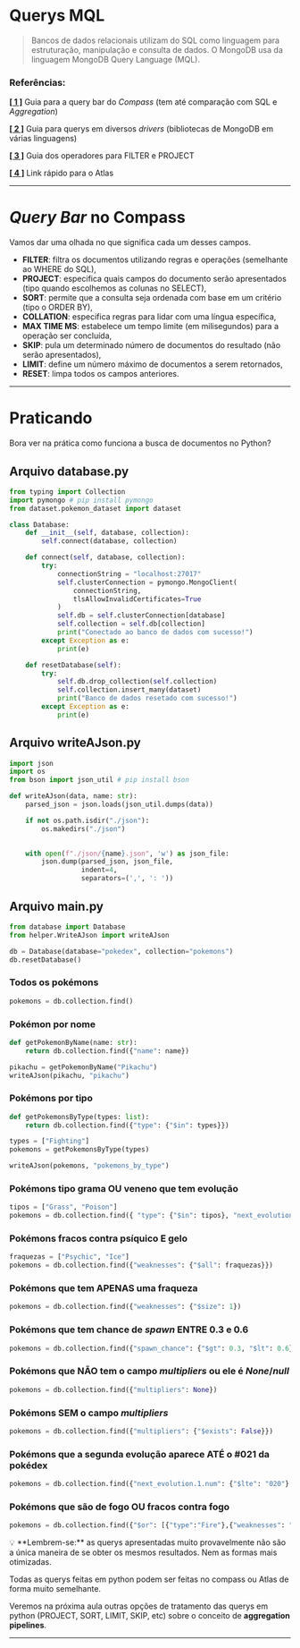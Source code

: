 # Querys MQL

> Bancos de dados relacionais utilizam do SQL como linguagem para estruturação, manipulação e consulta de dados. O MongoDB usa da linguagem MongoDB Query Language (MQL).

### Referências:

[**[ 1 ]**](https://docs.mongodb.com/compass/current/query/filter/) Guia para a query bar do *Compass* (tem até comparação com SQL e *Aggregation*)

[**[ 2 ]**](https://docs.mongodb.com/manual/tutorial/query-documents/) Guia para querys em diversos *drivers* (bibliotecas de MongoDB em várias linguagens)

**[[ 3 ]](https://docs.mongodb.com/manual/reference/operator/query/)** Guia dos operadores para FILTER e PROJECT

**[[ 4 ]](https://account.mongodb.com/account/login?nds=true)** Link rápido para o Atlas

---

# *Query Bar* no Compass

Vamos dar uma olhada no que significa cada um desses campos.


- **FILTER**: filtra os documentos utilizando regras e operações (semelhante ao WHERE do SQL),
- **PROJECT**: especifica quais campos do documento serão apresentados (tipo quando escolhemos as colunas no SELECT),
- **SORT**: permite que a consulta seja ordenada com base em um critério (tipo o ORDER BY),
- **COLLATION**: especifica regras para lidar com uma língua específica,
- **MAX TIME MS**: estabelece um tempo limite (em milisegundos) para a operação ser concluída,
- **SKIP**: pula um determinado número de documentos do resultado (não serão apresentados),
- **LIMIT**: define um número máximo de documentos a serem retornados,
- **RESET**: limpa todos os campos anteriores.

---

# Praticando

Bora ver na prática como funciona a busca de documentos no Python?

## Arquivo database.py

```python
from typing import Collection
import pymongo # pip install pymongo
from dataset.pokemon_dataset import dataset

class Database:
    def __init__(self, database, collection):
        self.connect(database, collection)

    def connect(self, database, collection):
        try:
            connectionString = "localhost:27017"
            self.clusterConnection = pymongo.MongoClient(
                connectionString,
                tlsAllowInvalidCertificates=True
            )
            self.db = self.clusterConnection[database]
            self.collection = self.db[collection]
            print("Conectado ao banco de dados com sucesso!")
        except Exception as e:
            print(e)

    def resetDatabase(self):
        try: 
            self.db.drop_collection(self.collection)
            self.collection.insert_many(dataset)
            print("Banco de dados resetado com sucesso!")
        except Exception as e:
            print(e)
```

## Arquivo writeAJson.py

 

```python
import json
import os
from bson import json_util # pip install bson

def writeAJson(data, name: str):
    parsed_json = json.loads(json_util.dumps(data))

    if not os.path.isdir("./json"):
        os.makedirs("./json")
        

    with open(f"./json/{name}.json", 'w') as json_file:
        json.dump(parsed_json, json_file,
                  indent=4,
                  separators=(',', ': '))
```

## Arquivo main.py

```python
from database import Database
from helper.WriteAJson import writeAJson

db = Database(database="pokedex", collection="pokemons")
db.resetDatabase()
```

### Todos os pokémons

```python
pokemons = db.collection.find()
```

### Pokémon por nome

```python
def getPokemonByName(name: str):
    return db.collection.find({"name": name})

pikachu = getPokemonByName("Pikachu")
writeAJson(pikachu, "pikachu")
```

### Pokémons por tipo

```python
def getPokemonsByType(types: list):
    return db.collection.find({"type": {"$in": types}})

types = ["Fighting"]
pokemons = getPokemonsByType(types)

writeAJson(pokemons, "pokemons_by_type")
```

### Pokémons tipo grama OU veneno que tem evolução

```python
tipos = ["Grass", "Poison"]
pokemons = db.collection.find({ "type": {"$in": tipos}, "next_evolution": {"$exists": True} })
```

### Pokémons fracos contra psíquico E gelo

```python
fraquezas = ["Psychic", "Ice"]
pokemons = db.collection.find({"weaknesses": {"$all": fraquezas}})
```

### Pokémons que tem APENAS uma fraqueza

```python
pokemons = db.collection.find({"weaknesses": {"$size": 1})
```

### Pokémons que tem chance de *spawn* ENTRE 0.3 e 0.6

```python
pokemons = db.collection.find({"spawn_chance": {"$gt": 0.3, "$lt": 0.6}})
```

### Pokémons que NÃO tem o campo *multipliers* ou ele é *None*/*null*

```python
pokemons = db.collection.find({"multipliers": None})
```

### Pokémons SEM o campo *multipliers*

```python
pokemons = db.collection.find({"multipliers": {"$exists": False}})
```

### Pokémons que a segunda evolução aparece ATÉ o #021 da pokédex

```python
pokemons = db.collection.find({"next_evolution.1.num": {"$lte": "020"}
```

### Pokémons que são de fogo OU fracos contra fogo

```python
pokemons = db.collection.find({"$or": [{"type":"Fire"},{"weaknesses": "Fire"}]})
```

<aside>
💡 **Lembrem-se:** as querys apresentadas muito provavelmente não são a única maneira de se obter os mesmos resultados. Nem as formas mais otimizadas.

</aside>

Todas as querys feitas em python podem ser feitas no compass ou Atlas de forma muito semelhante.

Veremos na próxima aula outras opções de tratamento das querys em python (PROJECT, SORT, LIMIT, SKIP, etc) sobre o conceito de **aggregation pipelines**.

---